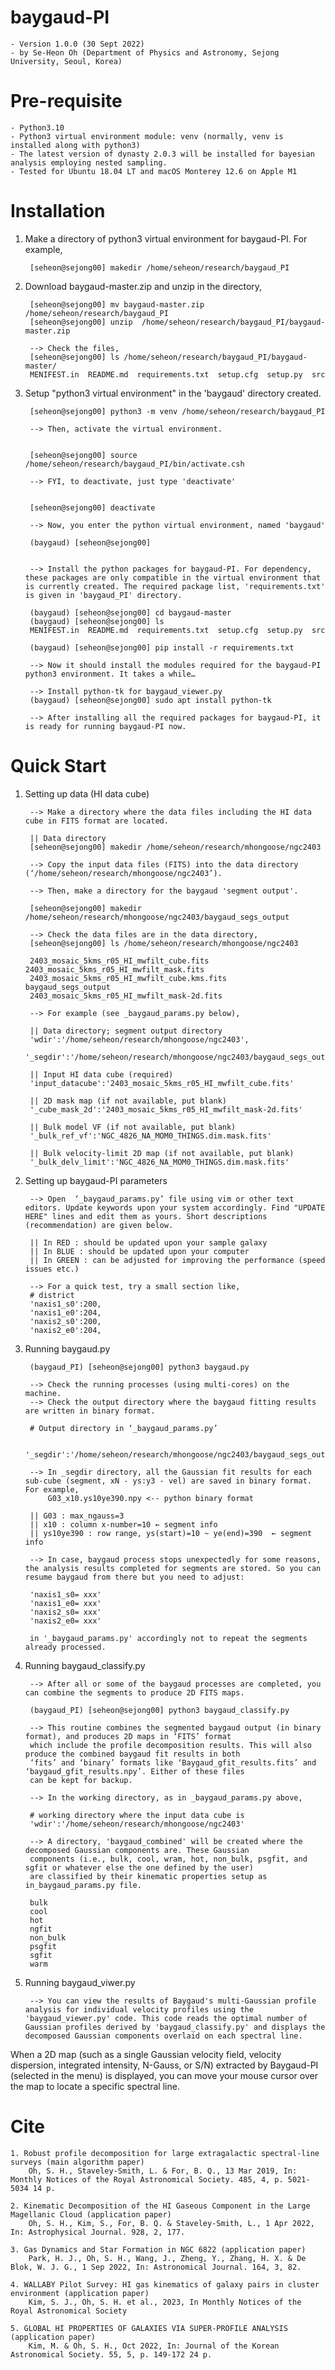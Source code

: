 # baygaud-PI
	- Version 1.0.0 (30 Sept 2022)
	- by Se-Heon Oh (Department of Physics and Astronomy, Sejong University, Seoul, Korea)

# Pre-requisite

	- Python3.10
	- Python3 virtual environment module: venv (normally, venv is installed along with python3)
	- The latest version of dynasty 2.0.3 will be installed for bayesian analysis employing nested sampling.
	- Tested for Ubuntu 18.04 LT and macOS Monterey 12.6 on Apple M1

# Installation

1. Make a directory of python3 virtual environment for baygaud-PI. For example, 

		[seheon@sejong00] makedir /home/seheon/research/baygaud_PI
	 

2. Download baygaud-master.zip and unzip in the directory,

		[seheon@sejong00] mv baygaud-master.zip /home/seheon/research/baygaud_PI
  		[seheon@sejong00] unzip  /home/seheon/research/baygaud_PI/baygaud-master.zip

		--> Check the files,
		[seheon@sejong00] ls /home/seheon/research/baygaud_PI/baygaud-master/
		MENIFEST.in  README.md  requirements.txt  setup.cfg  setup.py  src
	

3. Setup "python3 virtual environment" in the 'baygaud' directory created.

		[seheon@sejong00] python3 -m venv /home/seheon/research/baygaud_PI
		
		--> Then, activate the virtual environment.
		
		
		[seheon@sejong00] source /home/seheon/research/baygaud_PI/bin/activate.csh
		
		--> FYI, to deactivate, just type 'deactivate'
		
		
		[seheon@sejong00] deactivate
		
		--> Now, you enter the python virtual environment, named 'baygaud'
		
		(baygaud) [seheon@sejong00]
		
		
		--> Install the python packages for baygaud-PI. For dependency, these packages are only compatible in the virtual environment that is currently created. The required package list, 'requirements.txt' is given in 'baygaud_PI' directory.

		(baygaud) [seheon@sejong00] cd baygaud-master
		(baygaud) [seheon@sejong00] ls
		MENIFEST.in  README.md  requirements.txt  setup.cfg  setup.py  src

		(baygaud) [seheon@sejong00] pip install -r requirements.txt
		
		--> Now it should install the modules required for the baygaud-PI python3 environment. It takes a while…

		--> Install python-tk for baygaud_viewer.py		
		(baygaud) [seheon@sejong00] sudo apt install python-tk

		--> After installing all the required packages for baygaud-PI, it is ready for running baygaud-PI now.


# Quick Start

1. Setting up data (HI data cube)

		--> Make a directory where the data files including the HI data cube in FITS format are located.

		|| Data directory
		[seheon@sejong00] makedir /home/seheon/research/mhongoose/ngc2403

		--> Copy the input data files (FITS) into the data directory (‘/home/seheon/research/mhongoose/ngc2403’).

		--> Then, make a directory for the baygaud 'segment output'.
		
		[seheon@sejong00] makedir /home/seheon/research/mhongoose/ngc2403/baygaud_segs_output

		--> Check the data files are in the data directory,
		[seheon@sejong00] ls /home/seheon/research/mhongoose/ngc2403

		2403_mosaic_5kms_r05_HI_mwfilt_cube.fits	2403_mosaic_5kms_r05_HI_mwfilt_mask.fits
		2403_mosaic_5kms_r05_HI_mwfilt_cube.kms.fits	baygaud_segs_output
		2403_mosaic_5kms_r05_HI_mwfilt_mask-2d.fits	

		--> For example (see _baygaud_params.py below),

		|| Data directory; segment output directory
		'wdir':'/home/seheon/research/mhongoose/ngc2403',
		'_segdir':'/home/seheon/research/mhongoose/ngc2403/baygaud_segs_output',

		|| Input HI data cube (required)
		'input_datacube':'2403_mosaic_5kms_r05_HI_mwfilt_cube.fits'

		|| 2D mask map (if not available, put blank)
		'_cube_mask_2d':'2403_mosaic_5kms_r05_HI_mwfilt_mask-2d.fits'

		|| Bulk model VF (if not available, put blank)
		'_bulk_ref_vf':'NGC_4826_NA_MOM0_THINGS.dim.mask.fits'

		|| Bulk velocity-limit 2D map (if not available, put blank)
		'_bulk_delv_limit':'NGC_4826_NA_MOM0_THINGS.dim.mask.fits'


2. Setting up baygaud-PI parameters

		--> Open  ‘_baygaud_params.py’ file using vim or other text editors. Update keywords upon your system accordingly. Find "UPDATE HERE" lines and edit them as yours. Short descriptions (recommendation) are given below.
		
		|| In RED : should be updated upon your sample galaxy
		|| In BLUE : should be updated upon your computer
		|| In GREEN : can be adjusted for improving the performance (speed issues etc.)
		
		--> For a quick test, try a small section like,
		# district
		'naxis1_s0':200,
		'naxis1_e0':204,
		'naxis2_s0':200,
		'naxis2_e0':204,
	
	
3. Running baygaud.py

		(baygaud_PI) [seheon@sejong00] python3 baygaud.py

		--> Check the running processes (using multi-cores) on the machine. 
		--> Check the output directory where the baygaud fitting results are written in binary format. 

		# Output directory in ‘_baygaud_params.py’
		
		'_segdir':'/home/seheon/research/mhongoose/ngc2403/baygaud_segs_output',

		--> In _segdir directory, all the Gaussian fit results for each sub-cube (segment, xN - ys:y3 - vel) are saved in binary format. For example,
			G03_x10.ys10ye390.npy <-- python binary format

		|| G03 : max_ngauss=3
		|| x10 : column x-number=10 ← segment info
		|| ys10ye390 : row range, ys(start)=10 ~ ye(end)=390  ← segment info

		--> In case, baygaud process stops unexpectedly for some reasons, the analysis results completed for segments are stored. So you can resume baygaud from there but you need to adjust:

		'naxis1_s0= xxx'
		'naxis1_e0= xxx'
		'naxis2_s0= xxx'
		'naxis2_e0= xxx'

		in '_baygaud_params.py' accordingly not to repeat the segments already processed.


4. Running baygaud_classify.py

		--> After all or some of the baygaud processes are completed, you can combine the segments to produce 2D FITS maps.
		
		(baygaud_PI) [seheon@sejong00] python3 baygaud_classify.py
		
		--> This routine combines the segmented baygaud output (in binary format), and produces 2D maps in ‘FITS’ format
		which include the profile decomposition results. This will also produce the combined baygaud fit results in both
		‘fits’ and ‘binary’ formats like ‘Baygaud_gfit_results.fits’ and ‘baygaud_gfit_results.npy’. Either of these files
		can be kept for backup.

		--> In the working directory, as in _baygaud_params.py above,
		
		# working directory where the input data cube is
		'wdir':'/home/seheon/research/mhongoose/ngc2403'
		
		--> A directory, 'baygaud_combined' will be created where the decomposed Gaussian components are. These Gaussian
		components (i.e., bulk, cool, wram, hot, non_bulk, psgfit, and sgfit or whatever else the one defined by the user)
		are classified by their kinematic properties setup as in_baygaud_params.py file.
		
		bulk
		cool
		hot
		ngfit
		non_bulk
		psgfit
		sgfit
		warm


5. Running baygaud_viwer.py

		--> You can view the results of Baygaud's multi-Gaussian profile analysis for individual velocity profiles using the 'baygaud_viewer.py' code. This code reads the optimal number of Gaussian profiles derived by 'baygaud_classify.py' and displays the decomposed Gaussian components overlaid on each spectral line.

When a 2D map (such as a single Gaussian velocity field, velocity dispersion, integrated intensity, N-Gauss, or S/N) extracted by Baygaud-PI (selected in the menu) is displayed, you can move your mouse cursor over the map to locate a specific spectral line.


# Cite

	1. Robust profile decomposition for large extragalactic spectral-line surveys (main algorithm paper)
		Oh, S. H., Staveley-Smith, L. & For, B. Q., 13 Mar 2019, In: Monthly Notices of the Royal Astronomical Society. 485, 4, p. 5021-5034 14 p.

	2. Kinematic Decomposition of the HI Gaseous Component in the Large Magellanic Cloud (application paper)
		Oh, S. H., Kim, S., For, B. Q. & Staveley-Smith, L., 1 Apr 2022, In: Astrophysical Journal. 928, 2, 177.
	
	3. Gas Dynamics and Star Formation in NGC 6822 (application paper)
		Park, H. J., Oh, S. H., Wang, J., Zheng, Y., Zhang, H. X. & De Blok, W. J. G., 1 Sep 2022, In: Astronomical Journal. 164, 3, 82.
		
	4. WALLABY Pilot Survey: HI gas kinematics of galaxy pairs in cluster environment (application paper)
		Kim, S. J., Oh, S. H. et al., 2023, In Monthly Notices of the Royal Astronomical Society
	
	5. GLOBAL HI PROPERTIES OF GALAXIES VIA SUPER-PROFILE ANALYSIS (application paper)
		Kim, M. & Oh, S. H., Oct 2022, In: Journal of the Korean Astronomical Society. 55, 5, p. 149-172 24 p.



